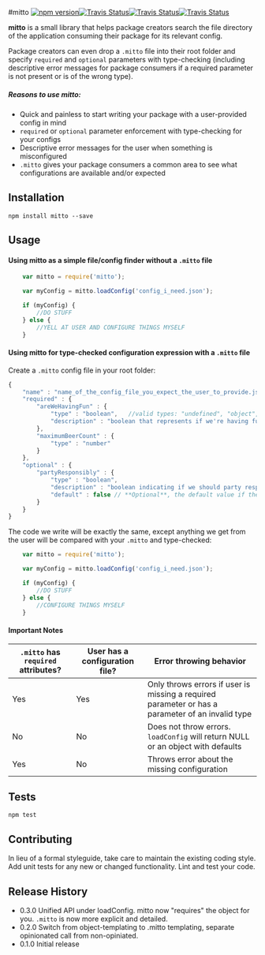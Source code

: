 #mitto 
<a href="https://www.npmjs.com/package/mitto"><img alt="npm version" src="https://img.shields.io/npm/v/mitto.svg"></a><a href="https://travis-ci.org/dggriffin/mitto"><img alt="Travis Status" src="https://travis-ci.org/dggriffin/mitto.svg?branch=master"></a><a href="https://david-dm.org/dggriffin/mitto#info=dependencies&view=table"><img alt="Travis Status" src="https://david-dm.org/dggriffin/mitto.svg"></a><a href="https://david-dm.org/dggriffin/mitto#info=devDependencies&view=table"><img alt="Travis Status" src="https://david-dm.org/dggriffin/mitto/dev-status.svg"></a>


**mitto** is a small library that helps package creators search the file directory of the application consuming their package for its relevant config.

Package creators can even drop a `.mitto` file into their root folder and specify `required` and `optional` parameters with type-checking (including descriptive error messages for package consumers if a required parameter is not present or is of the wrong type).

##### Reasons to use mitto:
* Quick and painless to start writing your package with a user-provided config in mind
* `required` or `optional` parameter enforcement with type-checking for your configs
* Descriptive error messages for the user when something is misconfigured
* `.mitto` gives your package consumers a common area to see what configurations are available and/or expected

## Installation

    npm install mitto --save

## Usage
#### Using mitto as a simple file/config finder without a `.mitto` file
```javascript
    var mitto = require('mitto');

    var myConfig = mitto.loadConfig('config_i_need.json');

    if (myConfig) {
        //DO STUFF
    } else {
        //YELL AT USER AND CONFIGURE THINGS MYSELF
    }
```

#### Using mitto for type-checked configuration expression with a `.mitto` file
Create a `.mitto` config file in your root folder:
```javascript
{
    "name" : "name_of_the_config_file_you_expect_the_user_to_provide.json",
    "required" : {
        "areWeHavingFun" : {
            "type" : "boolean",   //valid types: "undefined", "object", "boolean", "number", "string", "symbol", "function"
            "description" : "boolean that represents if we're having fun" // **Optional**, you don't have to include "description"
        },
        "maximumBeerCount" : {
            "type" : "number"
        } 
    },
    "optional" : {
        "partyResponsibly" : {
            "type" : "boolean",
            "description" : "boolean indicating if we should party responsibly",
            "default" : false // **Optional**, the default value if the user doesn't provide a value or doesn't have a configuration at all
        }
    }
}
```
The code we write will be exactly the same, except anything we get from the user will be compared with your `.mitto` and type-checked:
```javascript
    var mitto = require('mitto');

    var myConfig = mitto.loadConfig('config_i_need.json');

    if (myConfig) {
        //DO STUFF
    } else {
        //CONFIGURE THINGS MYSELF
    }
```

#### Important Notes 

`.mitto` has `required` attributes? | User has a configuration file? | Error throwing behavior
----------------------------------- | ------------------------------ | -----------------------
Yes                                 | Yes                            | Only throws errors if user is missing a required parameter or has a parameter of an invalid type
No                                  | No                             | Does not throw errors. `loadConfig` will return NULL or an object with defaults
Yes                                 | No                             | Throws error about the missing configuration

## Tests

    npm test

## Contributing

In lieu of a formal styleguide, take care to maintain the existing coding style.
Add unit tests for any new or changed functionality. Lint and test your code.

## Release History
* 0.3.0 Unified API under loadConfig. mitto now "requires" the object for you. `.mitto` is now more explicit and detailed.
* 0.2.0 Switch from object-templating to .mitto templating, separate opinionated call from non-opiniated.
* 0.1.0 Initial release
